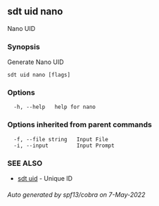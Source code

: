 ## sdt uid nano

Nano UID

### Synopsis

Generate Nano UID

```
sdt uid nano [flags]
```

### Options

```
  -h, --help   help for nano
```

### Options inherited from parent commands

```
  -f, --file string   Input File
  -i, --input         Input Prompt
```

### SEE ALSO

* [sdt uid](sdt_uid.md)	 - Unique ID

###### Auto generated by spf13/cobra on 7-May-2022
